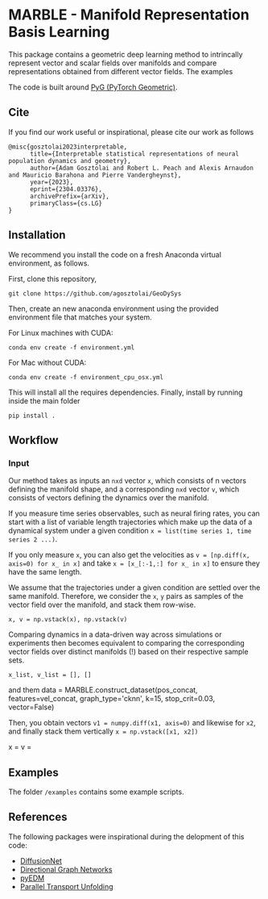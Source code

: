 # MARBLE - **Ma**nifold **R**epresentation **B**asis **L**earning

This package contains a geometric deep learning method to intrincally represent vector and scalar fields over manifolds and compare representations obtained from different vector fields. The examples  

The code is built around [PyG (PyTorch Geometric)](https://pytorch-geometric.readthedocs.io/en/latest/notes/installation.html).

## Cite

If you find our work useful or inspirational, please cite our work as follows

```
@misc{gosztolai2023interpretable,
      title={Interpretable statistical representations of neural population dynamics and geometry}, 
      author={Adam Gosztolai and Robert L. Peach and Alexis Arnaudon and Mauricio Barahona and Pierre Vandergheynst},
      year={2023},
      eprint={2304.03376},
      archivePrefix={arXiv},
      primaryClass={cs.LG}
}
```


## Installation

We recommend you install the code on a fresh Anaconda virtual environment, as follows.

First, clone this repository, 

```
git clone https://github.com/agosztolai/GeoDySys
```

Then, create an new anaconda environment using the provided environment file that matches your system.

For Linux machines with CUDA: 

```
conda env create -f environment.yml
```

For Mac without CUDA:

```
conda env create -f environment_cpu_osx.yml
```


This will install all the requires dependencies. Finally, install by running inside the main folder

```
pip install . 
```

## Workflow

### Input

Our method takes as inputs an `nxd` vector `x`, which consists of n vectors defining the manifold shape, and a corresponding `nxd` vector `v`, which consists of vectors defining the dynamics over the manifold. 

If you measure time series observables, such as neural firing rates, you can start with a list of variable length trajectories which make up the data of a dynamical system under a given condition `x = list(time series 1, time series 2 ...)`. 

If you only measure `x`, you can also get the velocities as `v = [np.diff(x, axis=0) for x_ in x]` and take `x = [x_[:-1,:] for x_ in x]` to ensure they have the same length. 

We assume that the trajectories under a given condition are settled over the same manifold. Therefore, we consider the `x`, `y` pairs as samples of the vector field over the manifold, and stack them row-wise.

```
x, v = np.vstack(x), np.vstack(v)
```

Comparing dynamics in a data-driven way across simulations or experiments then becomes equivalent to comparing the corresponding vector fields over distinct manifolds (!) based on their respective sample sets. 



```
x_list, v_list = [], []
```

and them
data = MARBLE.construct_dataset(pos_concat, features=vel_concat, graph_type='cknn', k=15, stop_crit=0.03, vector=False)

Then, you obtain vectors `v1 = numpy.diff(x1, axis=0)` and likewise for `x2`, and finally stack them vertically `x = np.vstack([x1, x2])` 

x = 
v = 


## Examples

The folder `/examples` contains some example scripts.

## References

The following packages were inspirational during the delopment of this code:

* [DiffusionNet](https://github.com/nmwsharp/diffusion-net)
* [Directional Graph Networks](https://github.com/Saro00/DGN)
* [pyEDM](https://github.com/SugiharaLab/pyEDM)
* [Parallel Transport Unfolding](https://github.com/mbudnins/parallel_transport_unfolding)
